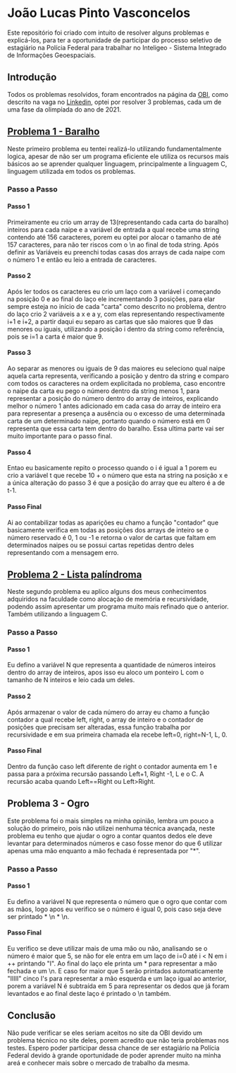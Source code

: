 # João Lucas Pinto Vasconcelos
Este repositório foi criado com intuito de resolver alguns problemas e explicá-los, para ter a oportunidade de participar do processo seletivo de estagiário na Polícia Federal para trabalhar no Inteligeo - Sistema Integrado de Informações Geoespaciais.

## Introdução
Todos os problemas resolvidos, foram encontrados na página da [OBI](https://olimpiada.ic.unicamp.br/pratique/pu/), como descrito na vaga no [Linkedin](https://www.linkedin.com/feed/update/urn:li:activity:7028742707166519296/?utm_source=share&utm_medium=member_ios), optei por resolver 3 problemas, cada um de uma fase da olimpíada do ano de 2021.

## [Problema 1 - Baralho](https://olimpiada.ic.unicamp.br/pratique/ps/2021/f1/baralho/)
Neste primeiro problema eu tentei realizá-lo utilizando fundamentalmente logica, apesar de não ser um programa eficiente ele utiliza os recursos mais básicos ao se aprender qualquer linguagem, principalmente a linguagem C, linguagem utilizada em todos os problemas.

### Passo a Passo

#### Passo 1
Primeiramente eu crio um array de 13(representando cada carta do baralho) inteiros para cada naipe e a variável de entrada a qual recebe uma string contendo até 156 caracteres, porem eu optei por alocar o tamanho de até 157 caracteres, para não ter riscos com o \n ao final de toda string. Após definir as Variáveis eu preenchi todas casas dos arrays de cada naipe com o número 1 e então eu leio a entrada de caracteres.

#### Passo 2
Após ler todos os caracteres eu crio um laço com a variável i começando na posição 0 e ao final do laço ele incrementando 3 posições, para elar sempre esteja no início de cada "carta" como descrito no problema, dentro do laço crio 2 variáveis a x e a y, com elas representando respectivamente i+1 e i+2, a partir daqui eu separo as cartas que são maiores que 9 das menores ou iguais, utilizando a posição i dentro da string como referência, pois se i=1 a carta é maior que 9.

#### Passo 3 
Ao separar as menores ou iguais de 9 das maiores eu seleciono qual naipe aquela carta representa, verificando a posição y dentro da string e comparo com todos os caracteres na ordem explicitada no problema, caso encontre o naipe da carta eu pego o número dentro da string menos 1, para representar a posição do número dentro do array de inteiros, explicando melhor o número 1 antes adicionado em cada casa do array de inteiro era para representar a presença a ausência ou o excesso de uma determinada carta de um determinado naipe, portanto quando o número está em 0 representa que essa carta tem dentro do baralho. Essa ultima parte vai ser muito importante para o passo final.

#### Passo 4
Entao eu basicamente repito o processo quando o i é igual a 1 porem eu crio a variável t que recebe 10 + o número que esta na string na posição x e a única alteração do passo 3 é que a posição do array que eu altero é a de t-1.

#### Passo Final
Ai ao contabilizar todas as aparições eu chamo a função "contador" que basicamente verifica em todas as posições dos arrays de inteiro se o número reservado é 0, 1 ou -1 e retorna o valor de cartas que faltam em determinados naipes ou se possui cartas repetidas dentro deles representando com a mensagem erro.


## [Problema 2 - Lista palíndroma](https://olimpiada.ic.unicamp.br/pratique/ps/2021/f2/lista/)
Neste segundo problema eu aplico alguns dos meus conhecimentos adquiridos na faculdade como alocação de memória e recursividade, podendo assim apresentar um programa muito mais refinado que o anterior. Também utilizando a linguagem C.


### Passo a Passo

#### Passo 1
Eu defino a variável N que representa a quantidade de números inteiros dentro do array de inteiros, apos isso eu aloco um ponteiro L com o tamanho de N inteiros e leio cada um deles.

#### Passo 2
Após armazenar o valor de cada número do array eu chamo a função contador a qual recebe left, right, o array de inteiro e o contador de posições que precisam ser alteradas, essa função trabalha por recursividade e em sua primeira chamada ela recebe left=0, right=N-1, L, 0.

#### Passo Final
Dentro da função caso left diferente de right o contador aumenta em 1 e passa para a próxima recursão passando Left+1, Right -1, L e o C. A recursão acaba quando Left==Right ou Left>Right. 


## Problema 3 - Ogro
Este problema foi o mais simples na minha opinião, lembra um pouco a solução do primeiro, pois não utilizei nenhuma técnica avançada, neste problema eu tenho que ajudar o ogro a contar quantos dedos ele deve levantar para determinados números e caso fosse menor do que 6 utilizar apenas uma mão enquanto a mão fechada é representada por "*".

### Passo a Passo

#### Passo 1
Eu defino a variável N que representa o número que o ogro que contar com as mãos, logo apos eu verifico se o número é igual 0, pois caso seja deve ser printado * \n * \n.

#### Passo Final
Eu verifico se deve utilizar mais de uma mão ou não, analisando se o número é maior que 5, se não for ele entra em um laço de i=0 até i < N em i ++ printando "I". Ao final do laço ele printa um * para representar a mão fechada e um \n. E caso for maior que 5 serão printados automaticamente "IIIII" cinco I's para representar a mão esquerda e um laço igual ao anterior, porem a variável N é subtraída em 5 para representar os dedos que já foram levantados e ao final deste laço é printado o \n também.


## Conclusão
Não pude verificar se eles seriam aceitos no site da OBI devido um problema técnico no site deles, porem acredito que não teria problemas nos testes. Espero poder participar dessa chance de ser estagiário na Polícia Federal devido à grande oportunidade de poder aprender muito na minha areá e conhecer mais sobre o mercado de trabalho da mesma.